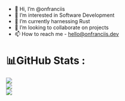- 👋 Hi, I’m @onfranciis
- 👀 I’m interested in Software Development
- 🌱 I’m currently harnessing Rust
- 💞️ I’m looking to collaborate on projects
- 📫 How to reach me - hello@onfranciis.dev

# 📊GitHub Stats :
![](https://github-readme-stats.vercel.app/api?username=onfranciis&theme=github_dark&hide_border=false&include_all_commits=true&count_private=true)<br/>
![](https://github-readme-streak-stats.herokuapp.com/?user=onfranciis&theme=github_dark&hide_border=false)<br/>
![](https://github-readme-stats.vercel.app/api/top-langs/?username=onfranciis&theme=dark&hide_border=false&include_all_commits=true&count_private=true&layout=compact)


<!---
onfrancis/onfrancis is a ✨ special ✨ repository because its `README.md` (this file) appears on your GitHub profile.
You can click the Preview link to take a look at your changes.
--->
